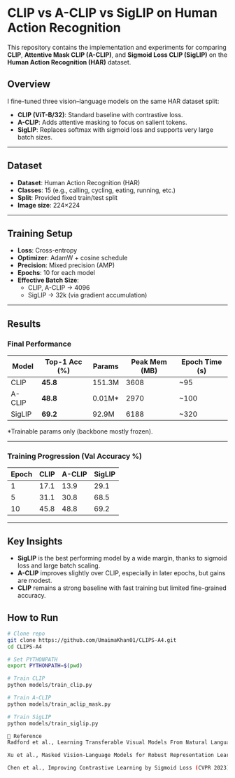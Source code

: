 # CLIP vs A-CLIP vs SigLIP on Human Action Recognition

This repository contains the implementation and experiments for comparing **CLIP**, **Attentive Mask CLIP (A-CLIP)**, and **Sigmoid Loss CLIP (SigLIP)** on the **Human Action Recognition (HAR)** dataset.

##  Overview
I fine-tuned three vision–language models on the same HAR dataset split:
- **CLIP (ViT-B/32)**: Standard baseline with contrastive loss.
- **A-CLIP**: Adds attentive masking to focus on salient tokens.
- **SigLIP**: Replaces softmax with sigmoid loss and supports very large batch sizes.

---

##  Dataset
- **Dataset**: Human Action Recognition (HAR)
- **Classes**: 15 (e.g., calling, cycling, eating, running, etc.)
- **Split**: Provided fixed train/test split
- **Image size**: 224×224

---

##  Training Setup
- **Loss**: Cross-entropy
- **Optimizer**: AdamW + cosine schedule
- **Precision**: Mixed precision (AMP)
- **Epochs**: 10 for each model
- **Effective Batch Size**:
  - CLIP, A-CLIP → 4096  
  - SigLIP → 32k (via gradient accumulation)

---

## Results

### Final Performance
| Model   | Top-1 Acc (%) | Params   | Peak Mem (MB) | Epoch Time (s) |
|---------|--------------|----------|---------------|----------------|
| CLIP    | **45.8**     | 151.3M   | 3608          | ~95            |
| A-CLIP  | **48.8**     | 0.01M\*  | 2970          | ~100           |
| SigLIP  | **69.2**     | 92.9M    | 6188          | ~320           |

\*Trainable params only (backbone mostly frozen).

---

### Training Progression (Val Accuracy %)
| Epoch | CLIP | A-CLIP | SigLIP |
|-------|------|--------|--------|
| 1     | 17.1 | 13.9   | 29.1   |
| 5     | 31.1 | 30.8   | 68.5   |
| 10    | 45.8 | 48.8   | 69.2   |

---

##  Key Insights
- **SigLIP** is the best performing model by a wide margin, thanks to sigmoid loss and large batch scaling.
- **A-CLIP** improves slightly over CLIP, especially in later epochs, but gains are modest.
- **CLIP** remains a strong baseline with fast training but limited fine-grained accuracy.

##  How to Run
```bash
# Clone repo
git clone https://github.com/UmaimaKhan01/CLIPS-A4.git
cd CLIPS-A4

# Set PYTHONPATH
export PYTHONPATH=$(pwd)

# Train CLIP
python models/train_clip.py

# Train A-CLIP
python models/train_aclip_mask.py

# Train SigLIP
python models/train_siglip.py

📎 Reference
Radford et al., Learning Transferable Visual Models From Natural Language Supervision (ICML 2021)

Xu et al., Masked Vision-Language Models for Robust Representation Learning (NeurIPS 2022)

Chen et al., Improving Contrastive Learning by Sigmoid Loss (CVPR 2023)
